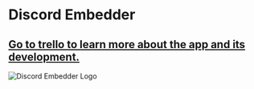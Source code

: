 # Discord Embedder
**[Go to trello to learn more about the app and its development.](https://trello.com/b/3tbVB5Yp/discord-embedder)**
---
![Discord Embedder Logo](https://trello-attachments.s3.amazonaws.com/5efcc43e3100b53cb7d29bde/512x512/fe25ef7b43e6874e76d9e536c6ce6e12/DiscordEmbederLogo.png)
